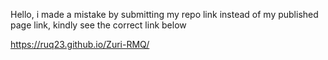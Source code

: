 Hello, i made a mistake by submitting my repo link instead of my published page link, kindly see the correct link below


https://ruq23.github.io/Zuri-RMQ/
